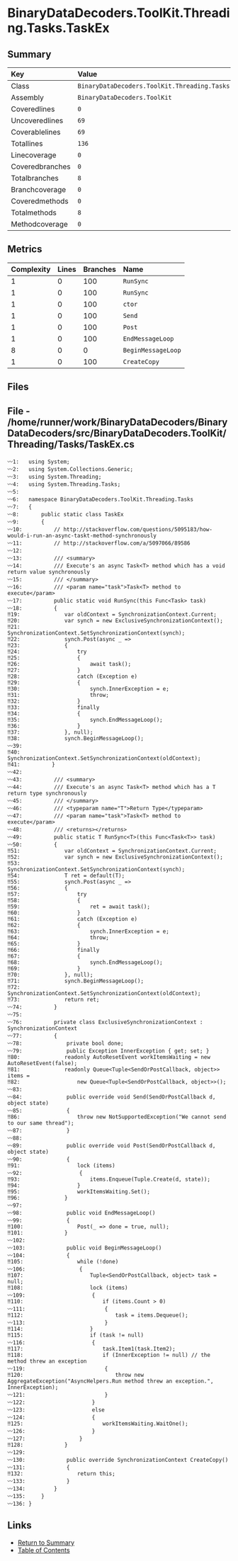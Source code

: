 ﻿# BinaryDataDecoders.ToolKit.Threading.Tasks.TaskEx

## Summary

| Key             | Value                                               |
| :-------------- | :-------------------------------------------------- |
| Class           | `BinaryDataDecoders.ToolKit.Threading.Tasks.TaskEx` |
| Assembly        | `BinaryDataDecoders.ToolKit`                        |
| Coveredlines    | `0`                                                 |
| Uncoveredlines  | `69`                                                |
| Coverablelines  | `69`                                                |
| Totallines      | `136`                                               |
| Linecoverage    | `0`                                                 |
| Coveredbranches | `0`                                                 |
| Totalbranches   | `8`                                                 |
| Branchcoverage  | `0`                                                 |
| Coveredmethods  | `0`                                                 |
| Totalmethods    | `8`                                                 |
| Methodcoverage  | `0`                                                 |

## Metrics

| Complexity | Lines | Branches | Name               |
| :--------- | :---- | :------- | :----------------- |
| 1          | 0     | 100      | `RunSync`          |
| 1          | 0     | 100      | `RunSync`          |
| 1          | 0     | 100      | `ctor`             |
| 1          | 0     | 100      | `Send`             |
| 1          | 0     | 100      | `Post`             |
| 1          | 0     | 100      | `EndMessageLoop`   |
| 8          | 0     | 0        | `BeginMessageLoop` |
| 1          | 0     | 100      | `CreateCopy`       |

## Files

## File - /home/runner/work/BinaryDataDecoders/BinaryDataDecoders/src/BinaryDataDecoders.ToolKit/Threading/Tasks/TaskEx.cs

```CSharp
〰1:   using System;
〰2:   using System.Collections.Generic;
〰3:   using System.Threading;
〰4:   using System.Threading.Tasks;
〰5:   
〰6:   namespace BinaryDataDecoders.ToolKit.Threading.Tasks
〰7:   {
〰8:       public static class TaskEx
〰9:       {
〰10:          // http://stackoverflow.com/questions/5095183/how-would-i-run-an-async-taskt-method-synchronously
〰11:          // http://stackoverflow.com/a/5097066/89586
〰12:  
〰13:          /// <summary>
〰14:          /// Execute's an async Task<T> method which has a void return value synchronously
〰15:          /// </summary>
〰16:          /// <param name="task">Task<T> method to execute</param>
〰17:          public static void RunSync(this Func<Task> task)
〰18:          {
‼19:              var oldContext = SynchronizationContext.Current;
‼20:              var synch = new ExclusiveSynchronizationContext();
‼21:              SynchronizationContext.SetSynchronizationContext(synch);
‼22:              synch.Post(async _ =>
‼23:              {
‼24:                  try
‼25:                  {
‼26:                      await task();
‼27:                  }
‼28:                  catch (Exception e)
‼29:                  {
‼30:                      synch.InnerException = e;
‼31:                      throw;
‼32:                  }
‼33:                  finally
‼34:                  {
‼35:                      synch.EndMessageLoop();
‼36:                  }
‼37:              }, null);
‼38:              synch.BeginMessageLoop();
〰39:  
‼40:              SynchronizationContext.SetSynchronizationContext(oldContext);
‼41:          }
〰42:  
〰43:          /// <summary>
〰44:          /// Execute's an async Task<T> method which has a T return type synchronously
〰45:          /// </summary>
〰46:          /// <typeparam name="T">Return Type</typeparam>
〰47:          /// <param name="task">Task<T> method to execute</param>
〰48:          /// <returns></returns>
〰49:          public static T RunSync<T>(this Func<Task<T>> task)
〰50:          {
‼51:              var oldContext = SynchronizationContext.Current;
‼52:              var synch = new ExclusiveSynchronizationContext();
‼53:              SynchronizationContext.SetSynchronizationContext(synch);
‼54:              T ret = default(T);
‼55:              synch.Post(async _ =>
‼56:              {
‼57:                  try
‼58:                  {
‼59:                      ret = await task();
‼60:                  }
‼61:                  catch (Exception e)
‼62:                  {
‼63:                      synch.InnerException = e;
‼64:                      throw;
‼65:                  }
‼66:                  finally
‼67:                  {
‼68:                      synch.EndMessageLoop();
‼69:                  }
‼70:              }, null);
‼71:              synch.BeginMessageLoop();
‼72:              SynchronizationContext.SetSynchronizationContext(oldContext);
‼73:              return ret;
〰74:          }
〰75:  
〰76:          private class ExclusiveSynchronizationContext : SynchronizationContext
〰77:          {
〰78:              private bool done;
〰79:              public Exception InnerException { get; set; }
‼80:              readonly AutoResetEvent workItemsWaiting = new AutoResetEvent(false);
‼81:              readonly Queue<Tuple<SendOrPostCallback, object>> items =
‼82:                  new Queue<Tuple<SendOrPostCallback, object>>();
〰83:  
〰84:              public override void Send(SendOrPostCallback d, object state)
〰85:              {
‼86:                  throw new NotSupportedException("We cannot send to our same thread");
〰87:              }
〰88:  
〰89:              public override void Post(SendOrPostCallback d, object state)
〰90:              {
‼91:                  lock (items)
〰92:                  {
‼93:                      items.Enqueue(Tuple.Create(d, state));
‼94:                  }
‼95:                  workItemsWaiting.Set();
‼96:              }
〰97:  
〰98:              public void EndMessageLoop()
〰99:              {
‼100:                 Post(_ => done = true, null);
‼101:             }
〰102: 
〰103:             public void BeginMessageLoop()
〰104:             {
‼105:                 while (!done)
〰106:                 {
‼107:                     Tuple<SendOrPostCallback, object> task = null;
‼108:                     lock (items)
〰109:                     {
‼110:                         if (items.Count > 0)
〰111:                         {
‼112:                             task = items.Dequeue();
〰113:                         }
‼114:                     }
‼115:                     if (task != null)
〰116:                     {
‼117:                         task.Item1(task.Item2);
‼118:                         if (InnerException != null) // the method threw an exception
〰119:                         {
‼120:                             throw new AggregateException("AsyncHelpers.Run method threw an exception.", InnerException);
〰121:                         }
〰122:                     }
〰123:                     else
〰124:                     {
‼125:                         workItemsWaiting.WaitOne();
〰126:                     }
〰127:                 }
‼128:             }
〰129: 
〰130:             public override SynchronizationContext CreateCopy()
〰131:             {
‼132:                 return this;
〰133:             }
〰134:         }
〰135:     }
〰136: }
```

## Links

* [Return to Summary](Summary.md)
* [Table of Contents](../TOC.md)

